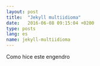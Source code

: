 ```yaml
---
layout: post
title:  "Jekyll multiidioma"
date:   2016-06-08 09:15:04 +0200
type: posts
lang: es
name: jekyll-multiidioma
---
```


Como hice este engendro
